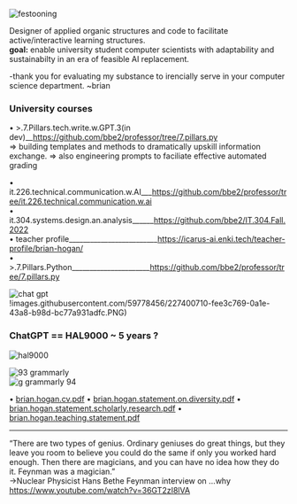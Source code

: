 ![festooning](https://user-images.githubusercontent.com/59778456/235022589-fbb23ebb-d35f-4533-b767-491e1414c652.PNG)  

Designer of applied organic structures and code to facilitate active/interactive learning structures.  
**goal:** enable university student computer scientists with adaptability and sustainabilty in an era of feasible AI replacement.  

-thank you for evaluating my substance to irencially serve in your computer science department. ~brian  

### **University courses**  
• >.7.Pillars.tech.write.w.GPT.3(in dev)__https://github.com/bbe2/professor/tree/7.pillars.py  
=> building templates and methods to dramatically upskill information exchange.
=> also engineering prompts to faciliate effective automated grading  


• it.226.technical.communication.w.AI___https://github.com/bbe2/professor/tree/it.226.technical.communication.w.ai  
• it.304.systems.design.an.analysis______https://github.com/bbe2/IT.304.Fall.2022  
• teacher profile_________________________https://icarus-ai.enki.tech/teacher-profile/brian-hogan/  
• >.7.Pillars.Python______________________https://github.com/bbe2/professor/tree/7.pillars.py  

![chat gpt](https://user-images.githubusercontent.com/59778456/235020914-e6ef0861-d897-46f6-8451-44e32a0964e3.jpeg)  
!images.githubusercontent.com/59778456/227400710-fee3c769-0a1e-43a8-b98d-bc77a931adfc.PNG)

### ChatGPT == HAL9000 ~ 5 years ?   
![hal9000](https://user-images.githubusercontent.com/59778456/218209079-232d8f04-bb9a-4843-a6a1-d8cdf25a19fd.png)

![93 grammarly](https://user-images.githubusercontent.com/59778456/225014381-d60a46db-2e43-4f31-a58e-6e238bf13e81.PNG)  
![g grammarly 94](https://user-images.githubusercontent.com/59778456/235565287-e355ca42-bb45-4417-a30f-dcee45f84bc5.jpg)  

• [brian.hogan.cv.pdf](https://github.com/bbe2/professor/files/11437284/brian.hogan.cv.pdf)
• [brian.hogan.statement.on.diversity.pdf](https://github.com/bbe2/professor/files/11437285/brian.hogan.statement.on.diversity.pdf)
• [brian.hogan.statement.scholarly.research.pdf](https://github.com/bbe2/professor/files/11437286/brian.hogan.statement.scholarly.research.pdf)
• [brian.hogan.teaching.statement.pdf](https://github.com/bbe2/professor/files/11437287/brian.hogan.teaching.statement.pdf)

---------------------

“There are two types of genius. Ordinary geniuses do great things, but they leave you room to believe you could do the same if only you worked hard enough.  Then there are magicians, and you can have no idea how they do it. Feynman was a magician.”  
->Nuclear Physicist Hans Bethe  Feynman interview on …why  https://www.youtube.com/watch?v=36GT2zI8lVA   


